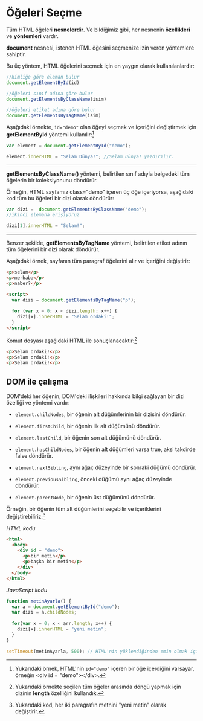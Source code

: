 # Öğeleri Seçme

Tüm HTML öğeleri **nesnelerdir**. Ve bildiğimiz gibi, her nesnenin **özellikleri** ve **yöntemleri** vardır.

**document** nesnesi, istenen HTML öğesini seçmenize izin veren yöntemlere sahiptir.

Bu üç yöntem, HTML öğelerini seçmek için en yaygın olarak kullanılanlardır:

```javascript
//kimliğe göre eleman bulur
document.getElementById(id) 

//öğeleri sınıf adına göre bulur
document.getElementsByClassName(isim) 

//öğeleri etiket adına göre bulur
document.getElementsByTagName(isim)
```

Aşağıdaki örnekte, ``id="demo"`` olan öğeyi seçmek ve içeriğini değiştirmek için **getElementById** yöntemi kullanılır:[^1]

```javascript
var element = document.getElementById("demo");

element.innerHTML = "Selam Dünya!"; //Selam Dünya! yazdırılır.
```

  [^1]: Yukarıdaki örnek, HTML'nin `id="demo"` içeren bir öğe içerdiğini varsayar, örneğin \<div id = "demo">\</div>.

<hr>

**getElementsByClassName()** yöntemi, belirtilen sınıf adıyla belgedeki tüm öğelerin bir koleksiyonunu döndürür.

Örneğin, HTML sayfamız class="demo" içeren üç öğe içeriyorsa, aşağıdaki kod tüm bu öğeleri bir dizi olarak döndürür:

```javascript
var dizi =  document.getElementsByClassName("demo");
//ikinci elemana erişiyoruz

dizi[1].innerHTML = "Selam!";
```

<hr>

Benzer şekilde, **getElementsByTagName** yöntemi, belirtilen etiket adının tüm öğelerini bir dizi olarak döndürür.

Aşağıdaki örnek, sayfanın tüm paragraf öğelerini alır ve içeriğini değiştirir:

```html
<p>selam</p>
<p>merhaba</p>
<p>naber?</p>

<script>
  var dizi = document.getElementsByTagName("p");
  
  for (var x = 0; x < dizi.length; x++) {
    dizi[x].innerHTML = "Selam ordaki!";
  }
</script>
```

Komut dosyası aşağıdaki HTML ile sonuçlanacaktır:[^2]

```html	
<p>Selam ordaki!</p>
<p>Selam ordaki!</p>
<p>Selam ordaki!</p>
```

  [^2]: Yukarıdaki örnekte seçilen tüm öğeler arasında döngü yapmak için dizinin **length** özelliğini kullandık.

## DOM ile çalışma

DOM'deki her öğenin, DOM'deki ilişkileri hakkında bilgi sağlayan bir dizi özelliği ve yöntemi vardır:

* ``element.childNodes``, bir öğenin alt düğümlerinin bir dizisini döndürür.

* ``element.firstChild``, bir öğenin ilk alt düğümünü döndürür.

* ``element.lastChild``, bir öğenin son alt düğümünü döndürür.

* ``element.hasChildNodes``, bir öğenin alt düğümleri varsa true, aksi takdirde false döndürür.

* ``element.nextSibling``, aynı ağaç düzeyinde bir sonraki düğümü döndürür.

* ``element.previousSibling``, önceki düğümü aynı ağaç düzeyinde döndürür.

* ``element.parentNode``, bir öğenin üst düğümünü döndürür.

Örneğin, bir öğenin tüm alt düğümlerini seçebilir ve içeriklerini değiştirebiliriz:[^3]

*HTML kodu*

```html	
<html>
  <body>
    <div id = "demo">
      <p>bir metin</p>
      <p>başka bir metin</p>
    </div>
  </body>
</html>
```

*JavaScript kodu*

```javascript
function metinAyarla() {
  var a = document.getElementById("demo");
  var dizi = a.childNodes;
  
  for(var x = 0; x < arr.length; x++) {
    dizi[x].innerHTML = "yeni metin";
  }
}

setTimeout(metinAyarla, 500); // HTML'nin yüklendiğinden emin olmak için işlevi setTimeout ile çağırma, 500ms sonra çalışacaktır.
```

  [^3]: Yukarıdaki kod, her iki paragrafın metnini "yeni metin" olarak değiştirir.